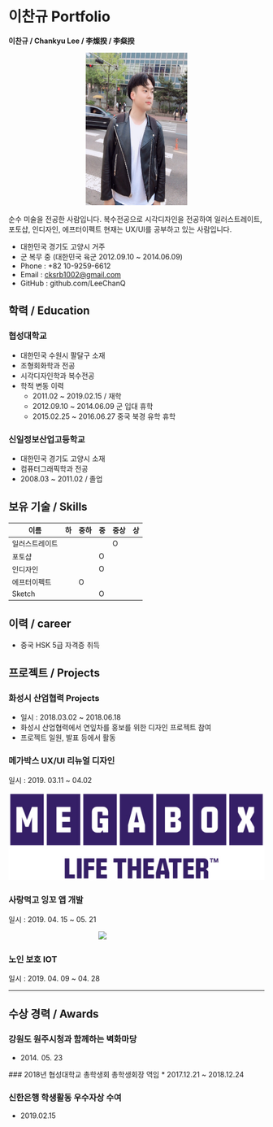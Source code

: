 # 이찬규 Portfolio
**이찬규 / Chankyu Lee / 李燦揆 / 李粲揆**

<div style="width: 200px;margin:0 auto;">
<img src="img/leechankyu.jpeg" width="200" height="300"></div>

순수 미술을 전공한 사람입니다. 복수전공으로 시각디자인을 전공하여 일러스트레이트, 포토샵, 인디자인, 에프터이펙트 현재는 UX/UI를 공부하고 있는 사람입니다.

- 대한민국 경기도 고양시 거주
- 군 복무 중 (대한민국 육군 2012.09.10 ~ 2014.06.09)
- Phone : +82 10-9259-6612
- Email : cksrb1002@gmail.com
- GitHub : github.com/LeeChanQ

## 학력 / Education

### 협성대학교
- 대한민국 수원시 팔달구 소재
- 조형회화학과 전공
- 시각디자인학과 복수전공
- 학적 변동 이력
  - 2011.02 ~ 2019.02.15 / 재학
  - 2012.09.10 ~ 2014.06.09 군 입대 휴학
  - 2015.02.25 ~ 2016.06.27 중국 북경 유학 휴학

### 신일정보산업고등학교
- 대한민국 경기도 고양시 소재
- 컴퓨터그래픽학과 전공
- 2008.03 ~ 2011.02 / 졸업

## 보유 기술 / Skills

이름 | 하 | 중하 | 중 | 중상 | 상
--- | --- | --- | --- | --- | ---
일러스트레이트 | | | | O | |
포토샵 | |  | O | | |
인디자인 | | | O | | |
에프터이펙트 | | O | | | |
Sketch | |  | O | | |

## 이력 / career
- 중국 HSK 5급 자격증 취득

## 프로젝트 / Projects

### 화성시 산업협력 Projects
- 일시 : 2018.03.02 ~ 2018.06.18
- 화성시 산업협력에서 연잎차를 홍보를 위한 디자인 프로젝트 참여
- 프로젝트 일원, 발표 등에서 활동

### 메가박스 UX/UI 리뉴얼 디자인
일시 : 2019. 03.11 ~ 04.02

<img src="img/megabox.jpeg">

### 사랑먹고 잉꼬 앱 개발
일시 : 2019. 04. 15 ~ 05. 21
<div style="width: 150px;margin:0 auto;">
<img src="img/inggo.jpg"></div>

### 노인 보호 IOT
일시 : 2019. 04. 09 ~ 04. 28

--------------

## 수상 경력 / Awards

### 강원도 원주시청과 함께하는 벽화마당  
* 2014<span style="margin-right: 5px">.</span>05.<span style="margin-right: 5px"> 23
</span>
### 2018년 협성대학교 총학생회 총학생회장 역임  
* 2017.12.21 ~ 2018.12.24

### 신한은행 학생활동 우수자상 수여
* 2019.02.15